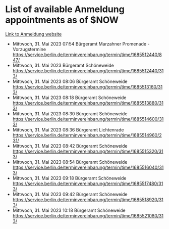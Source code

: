 # List of available Anmeldung appointments as of $NOW
[Link to Anmeldung website](https://service.berlin.de/terminvereinbarung/termin/tag.php?termin=1&anliegen[]=120686&dienstleisterlist=122210,122217,327316,122219,327312,122227,327314,122231,327346,122243,327348,122254,122252,329742,122260,329745,122262,329748,122271,327278,122273,327274,122277,327276,330436,122280,327294,122282,327290,122284,327292,122291,327270,122285,327266,122286,327264,122296,327268,150230,329760,122297,327286,122294,327284,122312,329763,122314,329775,122304,327330,122311,327334,122309,327332,317869,122281,327352,122279,329772,122283,122276,327324,122274,327326,122267,329766,122246,327318,122251,327320,122257,327322,122208,327298,122226,327300&herkunft=http%3A%2F%2Fservice.berlin.de%2Fdienstleistung%2F120686%2F)
- Mittwoch, 31. Mai 2023 07:54 Bürgeramt Marzahner Promenade - Vorzugstermine https://service.berlin.de/terminvereinbarung/termin/time/1685512440/847/
- Mittwoch, 31. Mai 2023  Bürgeramt Schöneweide https://service.berlin.de/terminvereinbarung/termin/time/1685512440/313/
- Mittwoch, 31. Mai 2023 08:06 Bürgeramt Schöneweide https://service.berlin.de/terminvereinbarung/termin/time/1685513160/313/
- Mittwoch, 31. Mai 2023 08:18 Bürgeramt Schöneweide https://service.berlin.de/terminvereinbarung/termin/time/1685513880/313/
- Mittwoch, 31. Mai 2023 08:30 Bürgeramt Schöneweide https://service.berlin.de/terminvereinbarung/termin/time/1685514600/313/
- Mittwoch, 31. Mai 2023 08:36 Bürgeramt Lichtenrade https://service.berlin.de/terminvereinbarung/termin/time/1685514960/231/
- Mittwoch, 31. Mai 2023 08:42 Bürgeramt Schöneweide https://service.berlin.de/terminvereinbarung/termin/time/1685515320/313/
- Mittwoch, 31. Mai 2023 08:54 Bürgeramt Schöneweide https://service.berlin.de/terminvereinbarung/termin/time/1685516040/313/
- Mittwoch, 31. Mai 2023 09:18 Bürgeramt Schöneweide https://service.berlin.de/terminvereinbarung/termin/time/1685517480/313/
- Mittwoch, 31. Mai 2023 09:42 Bürgeramt Schöneweide https://service.berlin.de/terminvereinbarung/termin/time/1685518920/313/
- Mittwoch, 31. Mai 2023 10:18 Bürgeramt Schöneweide https://service.berlin.de/terminvereinbarung/termin/time/1685521080/313/
